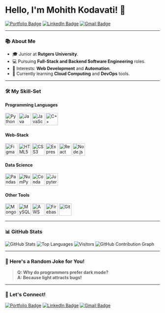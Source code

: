 # Hello, I'm Mohith Kodavati! 👋

[![Portfolio Badge](https://img.shields.io/badge/💼-My%20Portfolio-orange)](https://mohithkodavati.vercel.app/)
[![LinkedIn Badge](https://img.shields.io/badge/-LinkedIn-blue?logo=linkedin&logoColor=white&style=for-the-badge)](https://www.linkedin.com/in/mohitkodavati/)
[![Gmail Badge](https://img.shields.io/badge/-Gmail-red?logo=gmail&logoColor=white&style=for-the-badge)](mailto:mohitkod178@gmail.com)

---

### 📚 **About Me**
- 🎓 Junior at **Rutgers University**.
- 💻 Pursuing **Full-Stack and Backend Software Engineering** roles.
- 🌟 Interests: **Web Development** and **Automation**.
- 🌱 Currently learning **Cloud Computing** and **DevOps** tools.

---

### 🛠️ **My Skill-Set**

#### **Programming Languages**
<p>
<img src="https://img.icons8.com/color/48/000000/python.png" alt="Python" height="40"/>
<img src="https://img.icons8.com/color/48/000000/java-coffee-cup-logo.png" alt="Java" height="40"/>
<img src="https://img.icons8.com/color/48/000000/javascript--v1.png" alt="JavaScript" height="40"/>
<img src="https://img.icons8.com/color/48/000000/c-plus-plus-logo.png" alt="C++" height="40"/>
</p>

#### **Web-Stack**
<p>
<img src="https://img.icons8.com/color/48/000000/figma--v1.png" alt="Figma" height="40"/>
<img src="https://img.icons8.com/color/48/000000/html-5--v1.png" alt="HTML5" height="40"/>
<img src="https://img.icons8.com/color/48/000000/css3.png" alt="CSS3" height="40"/>
<img src="https://img.icons8.com/ios-filled/50/000000/express-js.png" alt="Express.js" height="40"/>
<img src="https://img.icons8.com/ultraviolet/40/000000/react--v1.png" alt="React" height="40"/>
<img src="https://img.icons8.com/color/48/000000/nodejs.png" alt="Node.js" height="40"/>
</p>

#### **Data Science**
<p>
<img src="https://img.icons8.com/external-tal-revivo-color-tal-revivo/24/000000/external-pandas-a-software-library-written-for-the-python-programming-language-logo-color-tal-revivo.png" alt="Pandas" height="40"/>
<img src="https://img.icons8.com/color/48/000000/numpy.png" alt="NumPy" height="40"/>
<img src="https://img.icons8.com/color/48/000000/anaconda.png" alt="Conda" height="40"/>
<img src="https://img.icons8.com/color/48/000000/jupyter.png" alt="Jupyter" height="40"/>
</p>

#### **Other Tools**
<p>
<img src="https://img.icons8.com/color/48/000000/mongodb.png" alt="MongoDB" height="40"/>
<img src="https://img.icons8.com/color/48/000000/mysql-logo.png" alt="MySQL" height="40"/>
<img src="https://img.icons8.com/color/48/000000/amazon-web-services.png" alt="AWS" height="40"/>
<img src="https://img.icons8.com/color/48/000000/firebase.png" alt="Firebase" height="40"/>
<img src="https://img.icons8.com/color/48/000000/git.png" alt="Git" height="40"/>
</p>

---

### 📊 **GitHub Stats**
![GitHub Stats](https://github-readme-stats.vercel.app/api?username=mohith174&show_icons=true&theme=dark)
![Top Languages](https://github-readme-stats.vercel.app/api/top-langs/?username=mohith174&layout=compact&theme=dark)
![Visitors](https://visitor-badge.glitch.me/badge?page_id=mohith174.mohith174)
![GitHub Contribution Graph](https://activity-graph.herokuapp.com/graph?username=mohith174&theme=react-dark&hide_border=true&area=true)


---

### 🤣 **Here's a Random Joke for You!**
> **Q: Why do programmers prefer dark mode?**  
> **A: Because light attracts bugs!**

---

### 🌟 **Let's Connect!**
[![Portfolio Badge](https://img.shields.io/badge/💼-My%20Portfolio-orange)](https://mohithkodavati.vercel.app/)
[![LinkedIn Badge](https://img.shields.io/badge/-LinkedIn-blue?logo=linkedin&logoColor=white&style=for-the-badge)](https://www.linkedin.com/in/mohitkodavati/)
[![Gmail Badge](https://img.shields.io/badge/-Gmail-red?logo=gmail&logoColor=white&style=for-the-badge)](mailto:mohitkod178@gmail.com)
